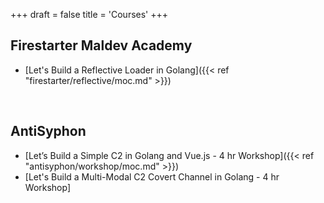 +++
draft = false
title = 'Courses'
+++


## Firestarter Maldev Academy
- [Let's Build a Reflective Loader in Golang]({{< ref "firestarter/reflective/moc.md" >}})
<!---[Let's Build a C2 over DNS Simulator]({{< ref "firestarter/c2dns/moc.md" >}}) --->

<br>

## AntiSyphon 
- [Let’s Build a Simple C2 in Golang and Vue.js - 4 hr Workshop]({{< ref "antisyphon/workshop/moc.md" >}})
- [Let's Build a Multi-Modal C2 Covert Channel in Golang - 4 hr Workshop]

<br>

